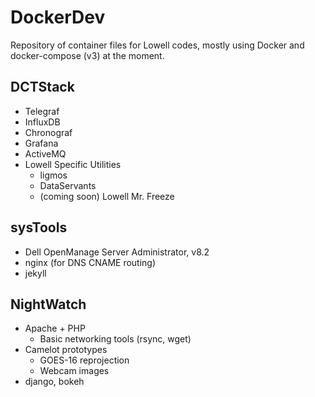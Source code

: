 # DockerDev
Repository of container files for Lowell codes, mostly using Docker 
and docker-compose (v3) at the moment.

## DCTStack
- Telegraf
- InfluxDB
- Chronograf
- Grafana
- ActiveMQ
- Lowell Specific Utilities
    - ligmos
    - DataServants
    - (coming soon) Lowell Mr. Freeze

## sysTools
- Dell OpenManage Server Administrator, v8.2
- nginx (for DNS CNAME routing)
- jekyll

## NightWatch
- Apache + PHP
    - Basic networking tools (rsync, wget)
- Camelot prototypes 
    - GOES-16 reprojection
    - Webcam images
- django, bokeh
